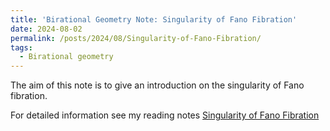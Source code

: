```yaml
---
title: 'Birational Geometry Note: Singularity of Fano Fibration'
date: 2024-08-02
permalink: /posts/2024/08/Singularity-of-Fano-Fibration/
tags:
  - Birational geometry
---
```


The aim of this note is to give an introduction on the singularity of Fano fibration.


For detailed information see my reading notes [Singularity of Fano Fibration](https://yilimath.github.io/files/Birational/ShokurovRationallyConnect.pdf)


